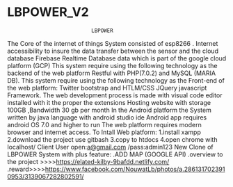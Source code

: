 # LBPOWER_V2
                               LBPOWER             
The Core of the internet of things System consisted of esp8266 .
Internet accessibility to insure the data transfer between the sensor and the cloud database
Firebase Realtime Database data which is part of the google cloud platform (GCP)
This system require using the following technology as the backend of the web platform Restful with PHP(7.0.2) and MySQL (MARIA DB).
This system require using the following technology as the Front-end of the web platform: Twitter bootstrap and HTLM/CSS JQuery javascript Framework.
The web development process is made with visual code editor installed with it the proper the extensions
Hosting website with storage 100GB ,Bandwidth 30 gb per month
In the Android platform the System written by java language with android studio ide
Android app requires android OS 7.0 and higher to run
The web platform requires modern browser and internet access.
To Intall Web platform: 1.install xampp 2.download the project use gitbash 3.copy to htdocs 4.open chrome with localhost/ Client User open:a@gmail.com /pass:admin123
New Clone of LBPOWER System with plus feature:
.ADD MAP (GOOGLE API)
.overview to the project >>>>https://elated-kilby-9bafdd.netlify.com/
.reward>>>>https://www.facebook.com/NouwatLb/photos/a.2861317023910953/3139067282802591/
